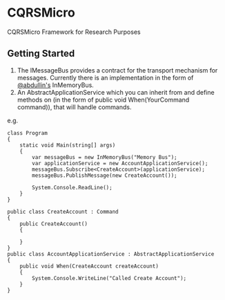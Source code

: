 CQRSMicro
=========

CQRSMicro Framework for Research Purposes

Getting Started
---------------
1. The IMessageBus provides a contract for the transport mechanism for messages. Currently there is an implementation in the form of [@abdullin's](http://abdullin.com/) InMemoryBus.
2. An AbstractApplicationService which you can inherit from and define methods on (in the form of public void When(YourCommand command)), that will handle commands.

e.g.
	
	class Program
	{
		static void Main(string[] args)
		{
			var messageBus = new InMemoryBus("Memory Bus");
			var applicationService = new AccountApplicationService();
			messageBus.Subscribe<CreateAccount>(applicationService);
			messageBus.PublishMessage(new CreateAccount());

			System.Console.ReadLine();
		}
	}

	public class CreateAccount : Command
	{
		public CreateAccount()
		{

		}
	}
	public class AccountApplicationService : AbstractApplicationService
	{
		public void When(CreateAccount createAccount)
		{
			System.Console.WriteLine("Called Create Account");
		}
	}
